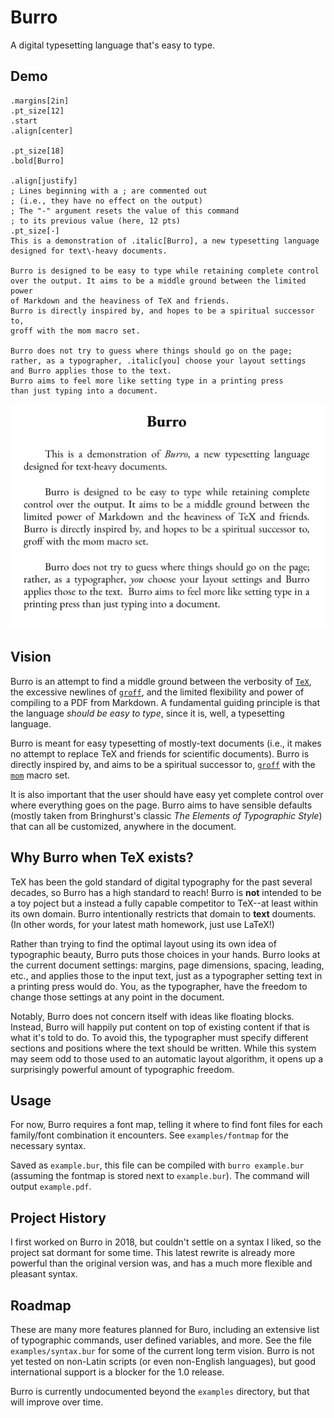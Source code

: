 # Burro

A digital typesetting language that's easy to type.

## Demo

```
.margins[2in]
.pt_size[12]
.start
.align[center]

.pt_size[18]
.bold[Burro]

.align[justify]
; Lines beginning with a ; are commented out 
; (i.e., they have no effect on the output)
; The "-" argument resets the value of this command 
; to its previous value (here, 12 pts)
.pt_size[-]
This is a demonstration of .italic[Burro], a new typesetting language 
designed for text\-heavy documents.

Burro is designed to be easy to type while retaining complete control 
over the output. It aims to be a middle ground between the limited power 
of Markdown and the heaviness of TeX and friends. 
Burro is directly inspired by, and hopes to be a spiritual successor to, 
groff with the mom macro set. 

Burro does not try to guess where things should go on the page; 
rather, as a typographer, .italic[you] choose your layout settings 
and Burro applies those to the text. 
Burro aims to feel more like setting type in a printing press 
than just typing into a document.
```

![output demonstration](demo.png)

## Vision

Burro is an attempt to find a middle ground between the verbosity of [`TeX`](http://tug.org), the excessive newlines of [`groff`](https://www.gnu.org/software/groff/), and the limited flexibility and power of compiling to a PDF from Markdown. A fundamental guiding principle is that the language _should be easy to type_, since it is, well, a typesetting language. 

Burro is meant for easy typesetting of mostly-text documents (i.e., it makes no attempt to replace TeX and friends for scientific documents). Burro is directly inspired by, and aims to be a spiritual successor to, [`groff`](https://www.gnu.org/software/groff/) with the [`mom`](http://www.schaffter.ca/mom/) macro set. 

It is also important that the user should have easy yet complete control over where everything goes on the page. Burro aims to have sensible defaults (mostly taken from Bringhurst's classic _The Elements of Typographic Style_) that can all be customized, anywhere in the document.

## Why Burro when TeX exists?

TeX has been the gold standard of digital typography for the past several decades, so Burro has a high standard to reach! Burro is __not__ intended to be a toy poject but a instead a fully capable competitor to TeX--at least within its own domain. Burro intentionally restricts that domain to __text__ douments. (In other words, for your latest math homework, just use LaTeX!)

Rather than trying to find the optimal layout using its own idea of typographic beauty, Burro puts those choices in your hands. Burro looks at the current document settings: margins, page dimensions, spacing, leading, etc., and applies those to the input text, just as a typographer setting text in a printing press would do. You, as the typographer, have the freedom to change those settings at any point in the document. 

Notably, Burro does not concern itself with ideas like floating blocks. Instead, Burro will happily put content on top of existing content if that is what it's told to do. To avoid this, the typographer must specify different sections and positions where the text should be written. While this system may seem odd to those used to an automatic layout algorithm, it opens up a surprisingly powerful amount of typographic freedom.

## Usage

For now, Burro requires a font map, telling it where to find font files for each family/font combination it encounters. See `examples/fontmap` for the necessary syntax.

Saved as `example.bur`, this file can be compiled with `burro example.bur` (assuming the fontmap is stored next to `example.bur`). The command will output `example.pdf`. 

## Project History

I first worked on Burro in 2018, but couldn't settle on a syntax I liked, so the project sat dormant for some time. This latest rewrite is already more powerful than the original version was, and has a much more flexible and pleasant syntax.

## Roadmap

These are many more features planned for Buro, including an extensive list of typographic commands, user defined variables, and more. See the file `examples/syntax.bur` for some of the current long term vision. Burro is not yet tested on non-Latin scripts (or even non-English languages), but good international support is a blocker for the 1.0 release.

Burro is currently undocumented beyond the `examples` directory, but that will improve over time.
